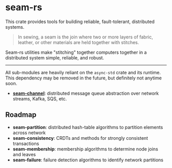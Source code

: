 # seam-rs

This crate provides tools for building reliable, fault-tolerant, distributed systems.

>In sewing, a seam is the join where two or more layers of fabric, leather, or other materials are held together with stitches.

Seam-rs utilities make "stitching" together computers together in a distributed system simple, reliable, and robust.

<hr>

All sub-modules are heavily reliant on the `async-std` crate and its runtime. This dependency may be removed in the future, but definitely not anytime soon.

- **[seam-channel](seam-channel)**: distributed message queue abstraction over network streams, Kafka, SQS, etc.

## Roadmap

- **seam-partition**: distributed hash-table algorithms to partition elements across network
- **seam-consistency**: CRDTs and methods for strongly consistent transactions
- **seam-membership**: membership algorithms to determine node joins and leaves
- **seam-failure**: failure detection algorithms to identify network partitions
